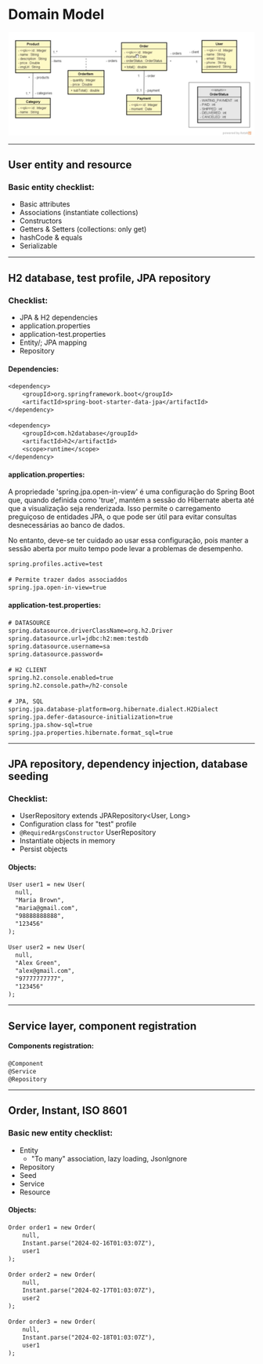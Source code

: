 # Domain Model

![img.png](img.png)

<hr>

## User entity and resource
### Basic entity checklist:
* Basic attributes
* Associations (instantiate collections)
* Constructors
* Getters & Setters (collections: only get)
* hashCode & equals
* Serializable

<hr>

## H2 database, test profile, JPA repository
### Checklist:
* JPA & H2 dependencies
* application.properties
* application-test.properties
* Entity/; JPA mapping
* Repository

#### Dependencies:

```
<dependency>
    <groupId>org.springframework.boot</groupId>
    <artifactId>spring-boot-starter-data-jpa</artifactId>
</dependency>

<dependency>
    <groupId>com.h2database</groupId>
    <artifactId>h2</artifactId>
    <scope>runtime</scope>
</dependency>
```

#### application.properties:
A propriedade 'spring.jpa.open-in-view' é uma configuração do Spring Boot que, quando definida como 'true', mantém a sessão do Hibernate aberta até que a visualização seja renderizada. Isso permite o carregamento
preguiçoso de entidades JPA, o que pode ser útil para evitar consultas desnecessárias ao banco de dados.
<br>

No entanto, deve-se ter cuidado ao usar essa configuração, pois manter a sessão aberta por muito tempo pode
levar a problemas de desempenho.

```
spring.profiles.active=test

# Permite trazer dados associaddos
spring.jpa.open-in-view=true
```

#### application-test.properties:
````
# DATASOURCE
spring.datasource.driverClassName=org.h2.Driver
spring.datasource.url=jdbc:h2:mem:testdb
spring.datasource.username=sa
spring.datasource.password=

# H2 CLIENT
spring.h2.console.enabled=true
spring.h2.console.path=/h2-console

# JPA, SQL
spring.jpa.database-platform=org.hibernate.dialect.H2Dialect
spring.jpa.defer-datasource-initialization=true
spring.jpa.show-sql=true
spring.jpa.properties.hibernate.format_sql=true
````
<hr>

## JPA repository, dependency injection, database seeding
### Checklist:
* UserRepository extends JPARepository<User, Long>
* Configuration class for "test" profile
* `@RequiredArgsConstructor` UserRepository
* Instantiate objects in memory
* Persist objects

#### Objects:
```
User user1 = new User(
  null,
  "Maria Brown",
  "maria@gmail.com",
  "98888888888",
  "123456"  
);

User user2 = new User(
  null,
  "Alex Green",
  "alex@gmail.com",
  "97777777777",
  "123456"  
);
```
<hr>

## Service layer, component registration
#### Components registration:
```
@Component
@Service
@Repository
```
<hr>

## Order, Instant, ISO 8601
### Basic new entity checklist:
* Entity
  * "To many" association, lazy loading, JsonIgnore
* Repository
* Seed
* Service
* Resource

#### Objects:
```
Order order1 = new Order(
    null,
    Instant.parse("2024-02-16T01:03:07Z"),
    user1
);

Order order2 = new Order(
    null,
    Instant.parse("2024-02-17T01:03:07Z"),
    user2
);

Order order3 = new Order(
    null,
    Instant.parse("2024-02-18T01:03:07Z"),
    user1
);
```